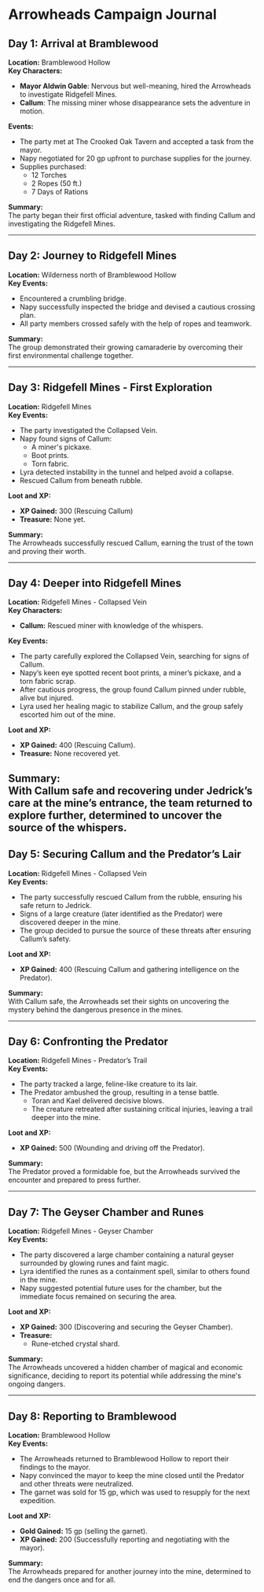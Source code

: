 # Arrowheads Campaign Journal

## Day 1: Arrival at Bramblewood
**Location:** Bramblewood Hollow  
**Key Characters:**  
- **Mayor Aldwin Gable**: Nervous but well-meaning, hired the Arrowheads to investigate Ridgefell Mines.  
- **Callum**: The missing miner whose disappearance sets the adventure in motion.  

**Events:**  
- The party met at The Crooked Oak Tavern and accepted a task from the mayor.  
- Napy negotiated for 20 gp upfront to purchase supplies for the journey.  
- Supplies purchased:  
  - 12 Torches  
  - 2 Ropes (50 ft.)  
  - 7 Days of Rations  

**Summary:**  
The party began their first official adventure, tasked with finding Callum and investigating the Ridgefell Mines.

---

## Day 2: Journey to Ridgefell Mines
**Location:** Wilderness north of Bramblewood Hollow  
**Key Events:**  
- Encountered a crumbling bridge.  
- Napy successfully inspected the bridge and devised a cautious crossing plan.  
- All party members crossed safely with the help of ropes and teamwork.  

**Summary:**  
The group demonstrated their growing camaraderie by overcoming their first environmental challenge together.

---

## Day 3: Ridgefell Mines - First Exploration
**Location:** Ridgefell Mines  
**Key Events:**  
- The party investigated the Collapsed Vein.  
- Napy found signs of Callum:  
  - A miner's pickaxe.  
  - Boot prints.  
  - Torn fabric.  
- Lyra detected instability in the tunnel and helped avoid a collapse.  
- Rescued Callum from beneath rubble.  

**Loot and XP:**  
- **XP Gained:** 300 (Rescuing Callum)  
- **Treasure:** None yet.  

**Summary:**  
The Arrowheads successfully rescued Callum, earning the trust of the town and proving their worth.

---


## Day 4: Deeper into Ridgefell Mines
**Location:** Ridgefell Mines - Collapsed Vein  
**Key Characters:**  
- **Callum:** Rescued miner with knowledge of the whispers.  

**Key Events:**  
- The party carefully explored the Collapsed Vein, searching for signs of Callum.  
- Napy’s keen eye spotted recent boot prints, a miner’s pickaxe, and a torn fabric scrap.  
- After cautious progress, the group found Callum pinned under rubble, alive but injured.  
- Lyra used her healing magic to stabilize Callum, and the group safely escorted him out of the mine.  

**Loot and XP:**  
- **XP Gained:** 400 (Rescuing Callum).  
- **Treasure:** None recovered yet.  

**Summary:**  
With Callum safe and recovering under Jedrick’s care at the mine’s entrance, the team returned to explore further, determined to uncover the source of the whispers.
---

## Day 5: Securing Callum and the Predator’s Lair
**Location:** Ridgefell Mines - Collapsed Vein  
**Key Events:**  
- The party successfully rescued Callum from the rubble, ensuring his safe return to Jedrick.  
- Signs of a large creature (later identified as the Predator) were discovered deeper in the mine.  
- The group decided to pursue the source of these threats after ensuring Callum’s safety.  

**Loot and XP:**  
- **XP Gained:** 400 (Rescuing Callum and gathering intelligence on the Predator).  

**Summary:**  
With Callum safe, the Arrowheads set their sights on uncovering the mystery behind the dangerous presence in the mines.

---

## Day 6: Confronting the Predator
**Location:** Ridgefell Mines - Predator’s Trail  
**Key Events:**  
- The party tracked a large, feline-like creature to its lair.  
- The Predator ambushed the group, resulting in a tense battle.  
  - Toran and Kael delivered decisive blows.  
  - The creature retreated after sustaining critical injuries, leaving a trail deeper into the mine.  

**Loot and XP:**  
- **XP Gained:** 500 (Wounding and driving off the Predator).  

**Summary:**  
The Predator proved a formidable foe, but the Arrowheads survived the encounter and prepared to press further.

---

## Day 7: The Geyser Chamber and Runes
**Location:** Ridgefell Mines - Geyser Chamber  
**Key Events:**  
- The party discovered a large chamber containing a natural geyser surrounded by glowing runes and faint magic.  
- Lyra identified the runes as a containment spell, similar to others found in the mine.  
- Napy suggested potential future uses for the chamber, but the immediate focus remained on securing the area.  

**Loot and XP:**  
- **XP Gained:** 300 (Discovering and securing the Geyser Chamber).  
- **Treasure:**  
  - Rune-etched crystal shard.  

**Summary:**  
The Arrowheads uncovered a hidden chamber of magical and economic significance, deciding to report its potential while addressing the mine's ongoing dangers.

---

## Day 8: Reporting to Bramblewood
**Location:** Bramblewood Hollow  
**Key Events:**  
- The Arrowheads returned to Bramblewood Hollow to report their findings to the mayor.  
- Napy convinced the mayor to keep the mine closed until the Predator and other threats were neutralized.  
- The garnet was sold for 15 gp, which was used to resupply for the next expedition.  

**Loot and XP:**  
- **Gold Gained:** 15 gp (selling the garnet).  
- **XP Gained:** 200 (Successfully reporting and negotiating with the mayor).  

**Summary:**  
The Arrowheads prepared for another journey into the mine, determined to end the dangers once and for all.
